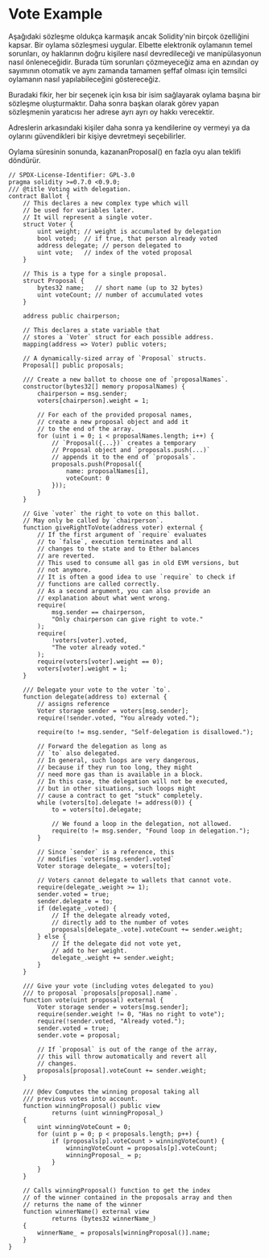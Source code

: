 # Vote Example

Aşağıdaki sözleşme oldukça karmaşık ancak Solidity'nin birçok özelliğini kapsar. Bir oylama sözleşmesi uygular. Elbette elektronik oylamanın temel sorunları, oy haklarının doğru kişilere nasıl devredileceği ve manipülasyonun nasıl önleneceğidir. Burada tüm sorunları çözmeyeceğiz ama en azından oy sayımının otomatik ve aynı zamanda tamamen şeffaf olması için temsilci oylamanın nasıl yapılabileceğini göstereceğiz.

Buradaki fikir, her bir seçenek için kısa bir isim sağlayarak oylama başına bir sözleşme oluşturmaktır. Daha sonra başkan olarak görev yapan sözleşmenin yaratıcısı her adrese ayrı ayrı oy hakkı verecektir.

Adreslerin arkasındaki kişiler daha sonra ya kendilerine oy vermeyi ya da oylarını güvendikleri bir kişiye devretmeyi seçebilirler.

Oylama süresinin sonunda, kazananProposal() en fazla oyu alan teklifi döndürür.

    // SPDX-License-Identifier: GPL-3.0
    pragma solidity >=0.7.0 <0.9.0;
    /// @title Voting with delegation.
    contract Ballot {
        // This declares a new complex type which will
        // be used for variables later.
        // It will represent a single voter.
        struct Voter {
            uint weight; // weight is accumulated by delegation
            bool voted;  // if true, that person already voted
            address delegate; // person delegated to
            uint vote;   // index of the voted proposal
        }

        // This is a type for a single proposal.
        struct Proposal {
            bytes32 name;   // short name (up to 32 bytes)
            uint voteCount; // number of accumulated votes
        }

        address public chairperson;

        // This declares a state variable that
        // stores a `Voter` struct for each possible address.
        mapping(address => Voter) public voters;

        // A dynamically-sized array of `Proposal` structs.
        Proposal[] public proposals;

        /// Create a new ballot to choose one of `proposalNames`.
        constructor(bytes32[] memory proposalNames) {
            chairperson = msg.sender;
            voters[chairperson].weight = 1;

            // For each of the provided proposal names,
            // create a new proposal object and add it
            // to the end of the array.
            for (uint i = 0; i < proposalNames.length; i++) {
                // `Proposal({...})` creates a temporary
                // Proposal object and `proposals.push(...)`
                // appends it to the end of `proposals`.
                proposals.push(Proposal({
                    name: proposalNames[i],
                    voteCount: 0
                }));
            }
        }

        // Give `voter` the right to vote on this ballot.
        // May only be called by `chairperson`.
        function giveRightToVote(address voter) external {
            // If the first argument of `require` evaluates
            // to `false`, execution terminates and all
            // changes to the state and to Ether balances
            // are reverted.
            // This used to consume all gas in old EVM versions, but
            // not anymore.
            // It is often a good idea to use `require` to check if
            // functions are called correctly.
            // As a second argument, you can also provide an
            // explanation about what went wrong.
            require(
                msg.sender == chairperson,
                "Only chairperson can give right to vote."
            );
            require(
                !voters[voter].voted,
                "The voter already voted."
            );
            require(voters[voter].weight == 0);
            voters[voter].weight = 1;
        }

        /// Delegate your vote to the voter `to`.
        function delegate(address to) external {
            // assigns reference
            Voter storage sender = voters[msg.sender];
            require(!sender.voted, "You already voted.");

            require(to != msg.sender, "Self-delegation is disallowed.");

            // Forward the delegation as long as
            // `to` also delegated.
            // In general, such loops are very dangerous,
            // because if they run too long, they might
            // need more gas than is available in a block.
            // In this case, the delegation will not be executed,
            // but in other situations, such loops might
            // cause a contract to get "stuck" completely.
            while (voters[to].delegate != address(0)) {
                to = voters[to].delegate;

                // We found a loop in the delegation, not allowed.
                require(to != msg.sender, "Found loop in delegation.");
            }

            // Since `sender` is a reference, this
            // modifies `voters[msg.sender].voted`
            Voter storage delegate_ = voters[to];

            // Voters cannot delegate to wallets that cannot vote.
            require(delegate_.weight >= 1);
            sender.voted = true;
            sender.delegate = to;
            if (delegate_.voted) {
                // If the delegate already voted,
                // directly add to the number of votes
                proposals[delegate_.vote].voteCount += sender.weight;
            } else {
                // If the delegate did not vote yet,
                // add to her weight.
                delegate_.weight += sender.weight;
            }
        }

        /// Give your vote (including votes delegated to you)
        /// to proposal `proposals[proposal].name`.
        function vote(uint proposal) external {
            Voter storage sender = voters[msg.sender];
            require(sender.weight != 0, "Has no right to vote");
            require(!sender.voted, "Already voted.");
            sender.voted = true;
            sender.vote = proposal;

            // If `proposal` is out of the range of the array,
            // this will throw automatically and revert all
            // changes.
            proposals[proposal].voteCount += sender.weight;
        }

        /// @dev Computes the winning proposal taking all
        /// previous votes into account.
        function winningProposal() public view
                returns (uint winningProposal_)
        {
            uint winningVoteCount = 0;
            for (uint p = 0; p < proposals.length; p++) {
                if (proposals[p].voteCount > winningVoteCount) {
                    winningVoteCount = proposals[p].voteCount;
                    winningProposal_ = p;
                }
            }
        }

        // Calls winningProposal() function to get the index
        // of the winner contained in the proposals array and then
        // returns the name of the winner
        function winnerName() external view
                returns (bytes32 winnerName_)
        {
            winnerName_ = proposals[winningProposal()].name;
        }
    }
